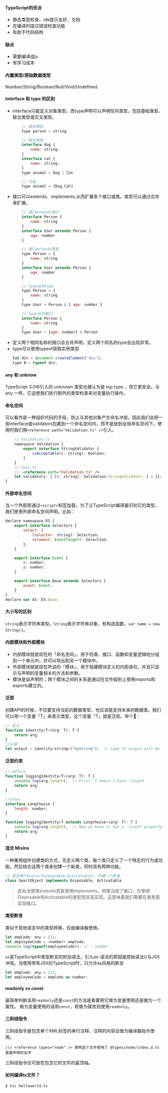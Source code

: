 #### TypeScript的优点
- 静态类型检查，ide提示友好，文档
- 在编译时提过错误检查功能
- 有助于代码结构

#### 缺点
- 需要编译成js
- 有学习成本

#### 内置类型/原始数据类型
Number/String/Boolean/Null/Void/Undefined

#### interface 和 type 的区别
- interface只能定义对象类型，而type声明可以声明任何类型，包括基础类型、联合类型或交叉类型。
    ```javascript 
        // 基本类型
        type person = string

        // 联合类型
        interface dog {
            name: string;
        } 
        interface cat {
            name: string;
        } 
        type animal = Dog | Cat

        // 元祖
        type animal = [Dog,Cat]
    ```
- 接口可以extends、implements,从而扩展多个接口或类。类型可以通过合并来扩展。
    ```javascript 
        // 接口extends接口
        interface Person {
            name: string
        }
        interface User extends Person {
            age: number
        }

        // 接口extends类型
        type Person = {
            name: string
        }
        interface User extends Person {
            age: number
        }

        // type合并type
        type Person = {
            name: string
        }
        type User = Person & { age: number }

        // type合并接口
        interface Person {
            name: string
        }
        type User = {age: number} & Person
    ```
- 定义两个相同名称的接口会合并声明，定义两个同名的type会出现异常。
- type可以使用typeof获取实例类型
    ```javascript 
    let div = document.createElement('div');
    type B = typeof div;
    ```

#### any 和 unknow
TypeScript 3.0中引入的 unknown 类型也被认为是 top type ，但它更安全。与 any 一样，它迫使我们执行额外的类型检查来对变量执行操作。

#### 命名空间
可以看作是一种组织代码的手段，防止与其他对象产生命名冲突。因此我们会把一些interface或validators包裹到一个命名空间内，而不是放到全局命名空间下。使用时我们用`<reference path="Validation.ts" />`引入。
```javascript 
    // Validation.ts
    namespace Validation {
        export interface StringValidator {
            isAcceptable(s: string): boolean;
        }
    }
    // Test.ts
    /// <reference path="Validation.ts" />
    let validators: { [s: string]: Validation.StringValidator; } = {};
}
```

#### 外部命名空间
当一个外部库通过`<script>`标签加载，为了让TypeScript编译器识别它的类型，我们使用外部命名空间声明。比如：
```javascript 
declare namespace D3 {
    export interface Selectors {
        select: {
            (selector: string): Selection;
            (element: EventTarget): Selection;
        };
    }

    export interface Event {
        x: number;
        y: number;
    }

    export interface Base extends Selectors {
        event: Event;
    }
}
declare var d3: D3.Base;
```
#### 大小写的区别
`string`表示字符串类型，`String`表示字符串对象，有构造函数，`var name = new String()`。

#### 内部模块和外部模块
- 内部模块就是现在的「命名空间」，用于将类、接口、函数和变量逻辑地分组到一个单元中，并可以导出到另一个模块中。
- 外部模块就是现在所说的「模块」，用于隐藏模块定义的内部语句，并且只显示与声明的变量相关的方法和参数。
- 模块是自声明的；两个模块之间的关系是通过在文件级别上使用imports和exports建立的。

#### 泛型
创建API的时候，不仅要支持当前的数据类型，也应该能支持未来的数据类。我们可以用一个变量「T」来表示类型，这个变量「T」就是泛型。举个🌰：
```javascript 
// 定义
function identity<T>(arg: T): T {
    return arg;
}
//引用
let output = identity<string>("myString");  // type of output will be 'string'
```

#### 泛型约束
```javascript
// before
function loggingIdentity<T>(arg: T): T {
    console.log(arg.length);  // Error: T doesn't have .length
    return arg;
}

//after
interface Lengthwise {
    length: number;
}

function loggingIdentity<T extends Lengthwise>(arg: T): T {
    console.log(arg.length);  // Now we know it has a .length property, so no more error
    return arg;
}
```

#### 混合 Mixins
一种重用组件创建类的方式，先定义两个类，每个类只定义了一个特定的行为或功能。然后结合这两个类来创建一个新类，同时具有两种功能。

```javascript
// 结合两个mixins(Disposable,Activatable)，创建一个新类
class SmartObject implements Disposable, Activatable 
```
> 此处没使用extends而是使用implements。把类当成了接口，仅使用Disposable和Activatable的类型而非其实现。这意味着我们需要在类里面实现接口。

#### 类型断言
类似于其他语言中的类型转换，仅由编译器使用。
```javascript
let empCode: any = 111;     
let employeeCode = <number> empCode;     
console.log(typeof(employeeCode)); // : number  
```
`as`是TypeScript中类型断言的附加语法，引入as-语法的原因是原始语法(<type>)与JSX冲突。当使用带有JSX的TypeScript时，只允许as风格的断言
```javascript
let empCode: any = 111;     
let employeeCode = empCode as number;   
```

#### readonly vs const
最简单判断该用`readonly`还是`const`的方法是看要把它做为变量使用还是做为一个属性。 做为变量使用的话用`const`，若做为属性则使用`readonly`。

#### 三斜线指令
三斜线指令是包含单个XML标签的单行注释，注释的内容会做为编译器指令使用。

```/// <reference types="node" /> 表明这个文件使用了 @types/node/index.d.ts里面声明的名字```

三斜线指令仅可放在包含它的文件的最顶端。

#### 如何编译ts文件？
```$ tsc helloworld.ts```


